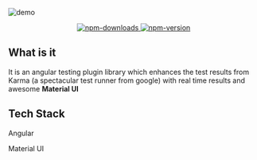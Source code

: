 ![demo](~demo.png)

<div style="text-align: center">
  <a href="https://npm-stat.com/charts.html?package=karma-material-reporter&from=2015-01-01&to=2019-06-30">
    <img class="html-image" src="https://img.shields.io/npm/dy/karma-material-reporter.svg?style=for-the-badge" alt="npm-downloads">
  </a>
  <a href="https://www.npmjs.com/package/ng-flash-messages">
    <img class="html-image" src="https://img.shields.io/npm/v/karma-material-reporter.svg?style=for-the-badge" alt="npm-version">
  </a>
</div>

## What is it <i class="far fa-question-circle"></i> 

It is an angular testing plugin library which enhances the test results from Karma (a spectacular test runner from google) with real time results and awesome **Material UI**

## Tech Stack <i class="fas fa-layer-group"></i>

<i class="fab fa-angular"></i> Angular

<i class="fas fa-paint-brush"></i> Material UI

